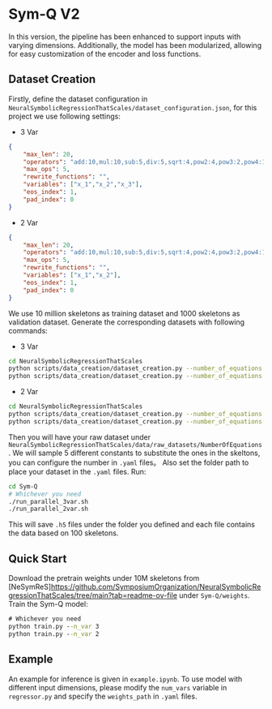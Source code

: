 # Sym-Q V2

In this version, the pipeline has been enhanced to support inputs with varying dimensions. Additionally, the model has been modularized, allowing for easy customization of the encoder and loss functions.

## Dataset Creation
Firstly, define the dataset configuration in `NeuralSymbolicRegressionThatScales/dataset_configuration.json`, for this project we use following settings:
- 3 Var
```json
{
    "max_len": 20,
    "operators": "add:10,mul:10,sub:5,div:5,sqrt:4,pow2:4,pow3:2,pow4:1,pow5:1,ln:4,exp:4,sin:4,cos:4,tan:4",
    "max_ops": 5,
    "rewrite_functions": "",
    "variables": ["x_1","x_2","x_3"], 
    "eos_index": 1,
    "pad_index": 0
}
```
- 2 Var
```json
{
    "max_len": 20,
    "operators": "add:10,mul:10,sub:5,div:5,sqrt:4,pow2:4,pow3:2,pow4:1,pow5:1,ln:4,exp:4,sin:4,cos:4,tan:4",
    "max_ops": 5,
    "rewrite_functions": "",
    "variables": ["x_1","x_2"], 
    "eos_index": 1,
    "pad_index": 0
}
```
We use 10 million skeletons as training dataset and 1000 skeletons as validation dataset. Generate the corresponding datasets with following commands:
- 3 Var
```bash
cd NeuralSymbolicRegressionThatScales
python scripts/data_creation/dataset_creation.py --number_of_equations 10000000 --no-debug
python scripts/data_creation/dataset_creation.py --number_of_equations 1000 --no-debug
```
- 2 Var
```bash
cd NeuralSymbolicRegressionThatScales
python scripts/data_creation/dataset_creation.py --number_of_equations 1000000 --no-debug
python scripts/data_creation/dataset_creation.py --number_of_equations 500 --no-debug
```

Then you will have your raw dataset under `NeuralSymbolicRegressionThatScales/data/raw_datasets/NumberOfEquations`. We will sample 5 different constants to substitute the ones in the skeltons, you can configure the number in `.yaml` files。 Also set the folder path to place your dataset in the `.yaml` files. Run:
```bash
cd Sym-Q
# Whichever you need
./run_parallel_3var.sh
./run_parallel_2var.sh
```
This will save `.h5` files under the folder you defined and each file contains the data based on 100 skeletons.


## Quick Start
Download the pretrain weights under 10M skeletons from [NeSymReS]https://github.com/SymposiumOrganization/NeuralSymbolicRegressionThatScales/tree/main?tab=readme-ov-file under `Sym-Q/weights`.
Train the Sym-Q model:
```cmd
# Whichever you need
python train.py --n_var 3
python train.py --n_var 2
```

## Example
An example for inference is given in `example.ipynb`. To use model with different input dimensions, please modify the `num_vars` variable in `regressor.py` and specify the `weights_path` in `.yaml` files.